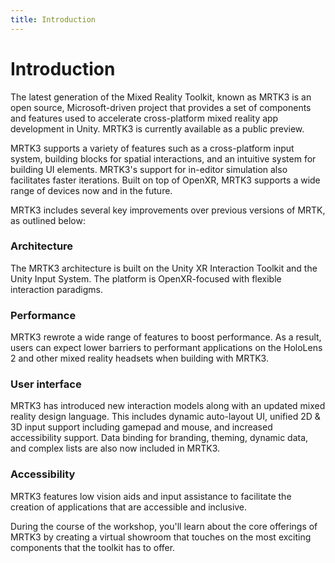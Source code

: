 ```yaml
---
title: Introduction
---
```


# Introduction

The latest generation of the Mixed Reality Toolkit, known as MRTK3 is an open source, Microsoft-driven project that provides a set of components and features used to accelerate cross-platform mixed reality app development in Unity. MRTK3 is currently available as a public preview.

MRTK3 supports a variety of features such as a cross-platform input system, building blocks for spatial interactions, and an intuitive system for building UI elements. MRTK3's support for in-editor simulation also facilitates faster iterations. Built on top of OpenXR, MRTK3 supports a wide range of devices now and in the future.

MRTK3 includes several key improvements over previous versions of MRTK, as outlined below:

### **Architecture**

The MRTK3 architecture is built on the Unity XR Interaction Toolkit and the Unity Input System. The platform is OpenXR-focused with flexible interaction paradigms.

### **Performance**

MRTK3 rewrote a wide range of features to boost performance. As a result, users can expect lower barriers to performant applications on the HoloLens 2 and other mixed reality headsets when building with MRTK3.

### **User interface**

MRTK3 has introduced new interaction models along with an updated mixed reality design language. This includes dynamic auto-layout UI, unified 2D & 3D input support including gamepad and mouse, and increased accessibility support. Data binding for branding, theming, dynamic data, and complex lists are also now included in MRTK3.

### **Accessibility**

MRTK3 features low vision aids and input assistance to facilitate the creation of applications that are accessible and inclusive.

During the course of the workshop, you'll learn about the core offerings of MRTK3 by creating a virtual showroom that touches on the most exciting components that the toolkit has to offer.
